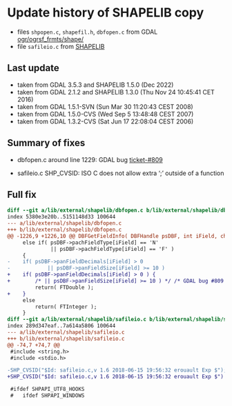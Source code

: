 # Update history of SHAPELIB copy

* files `shpopen.c`, `shapefil.h`, `dbfopen.c`
   from GDAL [ogr/ogrsf_frmts/shape/](https://github.com/OSGeo/gdal/tree/master/ogr/ogrsf_frmts/shape)
* file `safileio.c`
   from [SHAPELIB](http://download.osgeo.org/shapelib/)

## Last update

* taken from GDAL 3.5.3 and SHAPELIB 1.5.0 (Dec 2022)
* taken from GDAL 2.1.2 and SHAPELIB 1.3.0 (Thu Nov 24 10:45:41 CET 2016)
* taken from GDAL 1.5.1-SVN (Sun Mar 30 11:20:43 CEST 2008)
* taken from GDAL 1.5.0-CVS (Wed Sep  5 13:48:48 CEST 2007)
* taken from GDAL 1.3.2-CVS (Sat Jun 17 22:08:04 CEST 2006)

## Summary of fixes

* dbfopen.c
   around line 1229: GDAL bug [ticket-#809](http://trac.osgeo.org/gdal/ticket/809)

* safileio.c
   SHP_CVSID: ISO C does not allow extra ‘;’ outside of a function


## Full fix

```diff
diff --git a/lib/external/shapelib/dbfopen.c b/lib/external/shapelib/dbfopen.c
index 5380e3e20b..5151148d33 100644
--- a/lib/external/shapelib/dbfopen.c
+++ b/lib/external/shapelib/dbfopen.c
@@ -1226,9 +1226,10 @@ DBFGetFieldInfo( DBFHandle psDBF, int iField, char * pszFieldName,
     else if( psDBF->pachFieldType[iField] == 'N'
              || psDBF->pachFieldType[iField] == 'F' )
     {
-    if( psDBF->panFieldDecimals[iField] > 0
-            || psDBF->panFieldSize[iField] >= 10 )
+    if( psDBF->panFieldDecimals[iField] > 0 ) {
+        /* || psDBF->panFieldSize[iField] >= 10 ) */ /* GDAL bug #809 */
         return( FTDouble );
+    }
     else
         return( FTInteger );
     }
diff --git a/lib/external/shapelib/safileio.c b/lib/external/shapelib/safileio.c
index 289d347eaf..7a614a5806 100644
--- a/lib/external/shapelib/safileio.c
+++ b/lib/external/shapelib/safileio.c
@@ -74,7 +74,7 @@
 #include <string.h>
 #include <stdio.h>

-SHP_CVSID("$Id: safileio.c,v 1.6 2018-06-15 19:56:32 erouault Exp $");
+SHP_CVSID("$Id: safileio.c,v 1.6 2018-06-15 19:56:32 erouault Exp $")

 #ifdef SHPAPI_UTF8_HOOKS
 #   ifdef SHPAPI_WINDOWS

```
